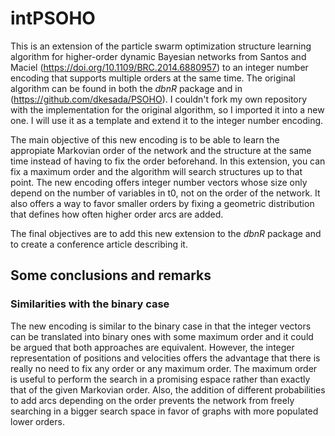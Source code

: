 
# intPSOHO

This is an extension of the particle swarm optimization structure
learning algorithm for higher-order dynamic Bayesian networks from
Santos and Maciel (<https://doi.org/10.1109/BRC.2014.6880957>) to
an integer number encoding that supports multiple orders at the
same time. The original algorithm can be found in both the _dbnR_ 
package and in (<https://github.com/dkesada/PSOHO>). I couldn't fork 
my own repository with the implementation for the original algorithm, 
so I imported it into a new one. I will use it as a template and 
extend it to the integer number encoding.

The main objective of this new encoding is to be able to learn the
appropiate Markovian order of the network and the structure at the
same time instead of having to fix the order beforehand. In this
extension, you can fix a maximum order and the algorithm will search
structures up to that point. The new encoding offers integer number
vectors whose size only depend on the number of variables in t0, not
on the order of the network. It also offers a way to favor smaller 
orders by fixing a geometric distribution that defines how often
higher order arcs are added.

The final objectives are to add this new extension to the _dbnR_ 
package and to create a conference article describing it.

## Some conclusions and remarks

### Similarities with the binary case

The new encoding is similar to the binary case in that the integer
vectors can be translated into binary ones with some maximum order
and it could be argued that both approaches are equivalent. 
However, the integer representation of positions and velocities
offers the advantage that there is really no need to fix any order
or any maximum order. The maximum order is useful to perform the 
search in a promising espace rather than exactly that of the 
given Markovian order. Also, the addition of different 
probabilities to add arcs depending on the order prevents the 
network from freely searching in a bigger search space in favor
of graphs with more populated lower orders.
